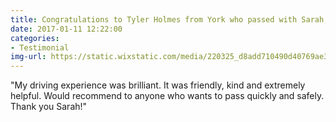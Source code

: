 ```yaml
---
title: Congratulations to Tyler Holmes from York who passed with Sarah, first time with only 2x minor faults
date: 2017-01-11 12:22:00
categories:
- Testimonial
img-url: https://static.wixstatic.com/media/220325_d8add710490d40769ae396180b30b995~mv2.jpg/v1/fill/w_330,h_227,al_c,q_80,usm_0.66_1.00_0.01/220325_d8add710490d40769ae396180b30b995~mv2.webp
---
```


"My driving experience was brilliant. It was friendly, kind and extremely helpful.  Would recommend to anyone who wants to pass quickly and safely.  Thank you Sarah!"
